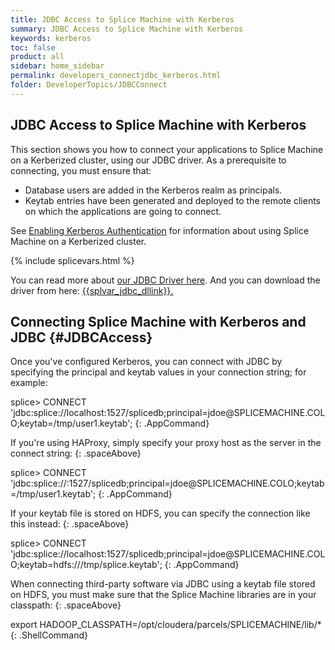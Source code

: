 ```yaml
---
title: JDBC Access to Splice Machine with Kerberos
summary: JDBC Access to Splice Machine with Kerberos
keywords: kerberos
toc: false
product: all
sidebar: home_sidebar
permalink: developers_connectjdbc_kerberos.html
folder: DeveloperTopics/JDBCConnect
---
```

<section>
<div class="TopicContent" data-swiftype-index="true" markdown="1">

# JDBC Access to Splice Machine with Kerberos

This section shows you how to connect your applications to Splice Machine on a Kerberized cluster, using our JDBC driver. As a prerequisite to connecting, you must ensure that:

* Database users are added in the Kerberos realm as principals.
* Keytab entries have been generated and deployed to the remote clients on
  which the applications are going to connect.

See [Enabling Kerberos Authentication](tutorials_security_usingkerberos.html) for information about using Splice Machine on a Kerberized cluster.

{% include splicevars.html %}

You can read more about [our JDBC Driver here](tutorials_connectjdbc_intro.html). And you can download the driver from here: <a href="{{splvar_jdbc_dllink}}" target="_blank">{{splvar_jdbc_dllink}}.</a>

## Connecting Splice Machine with Kerberos and JDBC {#JDBCAccess}

Once you've configured Kerberos, you can connect with JDBC by specifying the principal and keytab values in your connection string; for example:

   <div class="PreWrapper" markdown="1">
    splice> CONNECT 'jdbc:splice://localhost:1527/splicedb;principal=jdoe@SPLICEMACHINE.COLO;keytab=/tmp/user1.keytab';
   {: .AppCommand}
   </div>

If you're using HAProxy, simply specify your proxy host as the server in the connect string:
{: .spaceAbove}
   <div class="PreWrapper" markdown="1">
    splice> CONNECT 'jdbc:splice://<haproxy-host>:1527/splicedb;principal=jdoe@SPLICEMACHINE.COLO;keytab=/tmp/user1.keytab';
   {: .AppCommand}
   </div>

If your keytab file is stored on HDFS, you can specify the connection like this instead:
{: .spaceAbove}
   <div class="PreWrapper" markdown="1">
    splice> CONNECT 'jdbc:splice://localhost:1527/splicedb;principal=jdoe@SPLICEMACHINE.COLO;keytab=hdfs:///tmp/splice.keytab';
   {: .AppCommand}
   </div>

When connecting third-party software via JDBC using a keytab file stored on HDFS, you must make sure that the Splice Machine libraries are in your classpath:
{: .spaceAbove}
   <div class="PreWrapper" markdown="1">
    export HADOOP_CLASSPATH=/opt/cloudera/parcels/SPLICEMACHINE/lib/*
   {: .ShellCommand}
   </div>


</div>
</section>
